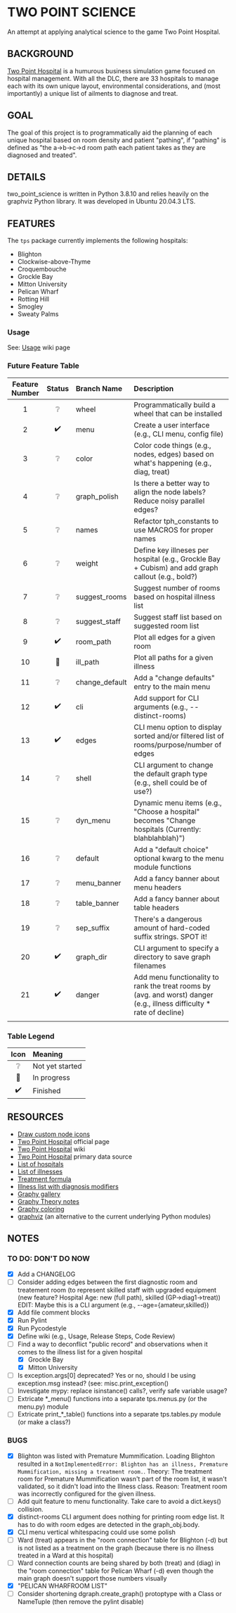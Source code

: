 # TWO POINT SCIENCE

An attempt at applying analytical science to the game Two Point Hospital.

## BACKGROUND

[Two Point Hospital](https://www.google.com/url?sa=t&rct=j&q=&esrc=s&source=web&cd=&cad=rja&uact=8&ved=2ahUKEwig1p_w0v3zAhWObc0KHWpMAfoQFnoECAQQAQ&url=http%3A%2F%2Fwww.twopointhospital.com%2F&usg=AOvVaw3GGa9E7TMAXQYTby7TBfyd) is a humurous business simulation game focused on hospital management.  With all the DLC, there are 33 hospitals to manage each with its own unique layout, environmental considerations, and (most importantly) a unique list of ailments to diagnose and treat.

## GOAL

The goal of this project is to programmatically aid the planning of each unique hospital based on room density and patient "pathing", if "pathing" is defined as "the a->b->c->d room path each patient takes as they are diagnosed and treated".

## DETAILS

two_point_science is written in Python 3.8.10 and relies heavily on the graphviz Python library.  It was developed in Ubuntu 20.04.3 LTS.

## FEATURES

The `tps` package currently implements the following hospitals:

- Blighton
- Clockwise-above-Thyme
- Croquembouche
- Grockle Bay
- Mitton University
- Pelican Wharf
- Rotting Hill
- Smogley
- Sweaty Palms

### Usage

See: [Usage](https://github.com/hark130/two_point_science/wiki/usage) wiki page

### Future Feature Table

| Feature Number | Status | Branch Name | Description |
| :------------: | :----: | :---------- | :---------- |
| 1  | ❔ | wheel | Programmatically build a wheel that can be installed |
| 2  | ✔️ | menu | Create a user interface (e.g., CLI menu, config file) |
| 3  | ❔ | color | Color code things (e.g., nodes, edges) based on what's happening (e.g., diag, treat) |
| 4  | ❔ | graph_polish | Is there a better way to align the node labels?  Reduce noisy parallel edges? |
| 5  | ❔ | names | Refactor tph_constants to use MACROS for proper names |
| 6  | ❔ | weight | Define key illneses per hospital (e.g., Grockle Bay + Cubism) and add graph callout (e.g., bold?) |
| 7  | ❔ | suggest_rooms | Suggest number of rooms based on hospital illness list |
| 8  | ❔ | suggest_staff | Suggest staff list based on suggested room list |
| 9  | ✔️ | room_path | Plot all edges for a given room |
| 10 | 🚧 | ill_path | Plot all paths for a given illness |
| 11 | ❔ | change_default | Add a "change defaults" entry to the main menu |
| 12 | ✔️ | cli | Add support for CLI arguments (e.g., --distinct-rooms) |
| 13 | ✔️ | edges | CLI menu option to display sorted and/or filtered list of rooms/purpose/number of edges |
| 14 | ❔ | shell | CLI argument to change the default graph type (e.g., shell could be of use?) |
| 15 | ❔ | dyn_menu | Dynamic menu items (e.g., "Choose a hospital" becomes "Change hospitals (Currently: blahblahblah)") |
| 16 | ❔ | default | Add a "default choice" optional kwarg to the menu module functions |
| 17 | ❔ | menu_banner | Add a fancy banner about menu headers |
| 18 | ❔ | table_banner | Add a fancy banner about table headers |
| 19 | ❔ | sep_suffix | There's a dangerous amount of hard-coded suffix strings.  SPOT it! |
| 20 | ✔️ | graph_dir | CLI argument to specify a directory to save graph filenames |
| 21 | ✔️ | danger | Add menu functionality to rank the treat rooms by (avg. and worst) danger (e.g., illness difficulty * rate of decline) |
|   |  |  |  |

### Table Legend

| Icon | Meaning |
| :--: | :------ |
| ❔ | Not yet started |
| 🚧 | In progress |
| ✔️ | Finished |

## RESOURCES

- [Draw custom node icons](https://networkx.org/documentation/latest/auto_examples/drawing/plot_custom_node_icons.html#sphx-glr-auto-examples-drawing-plot-custom-node-icons-py)
- [Two Point Hospital](https://www.google.com/url?sa=t&rct=j&q=&esrc=s&source=web&cd=&cad=rja&uact=8&ved=2ahUKEwig1p_w0v3zAhWObc0KHWpMAfoQFnoECAQQAQ&url=http%3A%2F%2Fwww.twopointhospital.com%2F&usg=AOvVaw3GGa9E7TMAXQYTby7TBfyd) official page
- [Two Point Hospital](https://en.wikipedia.org/wiki/Two_Point_Hospital) wiki
- [Two Point Hospital](https://two-point-hospital.fandom.com/wiki/Two_Point_Hospital_Wiki) primary data source
- [List of hospitals](https://two-point-hospital.fandom.com/wiki/Hospitals)
- [List of illnesses](https://gamefaqs.gamespot.com/pc/230622-two-point-hospital/faqs/76595/list-of-illnesses)
- [Treatment formula](https://www.reddit.com/r/TwoPointHospital/comments/b3x2ky/treatment_formula/)
- [Illness list with diagnosis modifiers](https://www.reddit.com/r/TwoPointHospital/comments/9husy9/full_illnesses_and_diagnosis_modifiers_finally/)
- [Graphy gallery](https://www.python-graph-gallery.com/)
- [Graphy Theory notes](https://math.stackexchange.com/questions/655589/what-is-difference-between-cycle-path-and-circuit-in-graph-theory)
- [Graphy coloring](https://en.wikipedia.org/wiki/Graph_coloring)
- [graphviz](http://graphviz.org/documentation/) (an alternative to the current underlying Python modules)

## NOTES

### TO DO: DON'T DO NOW

- [X] Add a CHANGELOG
- [ ] Consider adding edges between the first diagnostic room and treatement room (to represent skilled staff with upgraded equipment (new feature?  Hospital Age: new (full path), skilled (GP->diag1->treat))  EDIT: Maybe this is a CLI argument (e.g., --age={amateur,skilled})
- [X] Add file comment blocks
- [X] Run Pylint
- [X] Run Pycodestyle
- [X] Define wiki (e.g., Usage, Release Steps, Code Review)
- [ ] Find a way to deconflict "public record" and observations when it comes to the illness list for a given hospital
	- [X] Grockle Bay
	- [X] Mitton University
- [ ] Is exception.args[0] deprecated?  Yes or no, should I be using exception.msg instead?  (see: misc.print_exception()
- [ ] Investigate mypy: replace isinstance() calls?, verify safe variable usage?
- [ ] Extricate *_menu() functions into a separate tps.menus.py (or the menu.py) module
- [ ] Extricate print_*_table() functions into a separate tps.tables.py module (or make a class?)

### BUGS

- [X] Blighton was listed with Premature Mummification.  Loading Blighton resulted in a `NotImplementedError: Blighton has an illness, Premature Mummification, missing a treatment room.`.  Theory: The treatment room for Premature Mummification wasn't part of the room list, it wasn't validated, so it didn't load into the Illness class.  Reason: Treatment room was incorrectly configured for the given illness.
- [ ] Add quit feature to menu functionality.  Take care to avoid a dict.keys() collision.
- [X] distinct-rooms CLI argument does nothing for printing room edge list.  It has to do with room edges are detected in the graph_obj.body.
- [X] CLI menu vertical whitespacing could use some polish
- [ ] Ward (treat) appears in the "room connection" table for Blighton (-d) but is not listed as a treatment on the graph (because there is no illness treated in a Ward at this hospital)
- [ ] Ward connection counts are being shared by both (treat) and (diag) in the "room connection" table for Pelican Wharf (-d) even though the main graph doesn't support those numbers visually
- [X] "PELICAN WHARFROOM LIST"
- [ ] Consider shortening dgraph.create_graph() protoptype with a Class or NameTuple (then remove the pylint disable)
